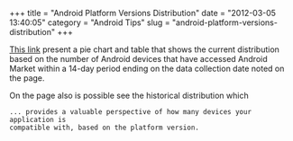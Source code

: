 +++
title = "Android Platform Versions Distribution"
date = "2012-03-05 13:40:05"
category = "Android Tips"
slug = "android-platform-versions-distribution"
+++

[This link](https://developer.android.com/about/dashboards) present a pie chart
and table that shows the current distribution based on the number of Android
devices that have accessed Android Market within a 14-day period ending on the
data collection date noted on the page.

On the page also is possible see the historical distribution which

```
... provides a valuable perspective of how many devices your application is
compatible with, based on the platform version.

```
